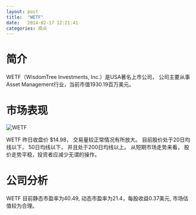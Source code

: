```yaml
---
layout: post
title:  "WETF"
date:   2014-02-17 12:21:41
categories: 观点
---
```


# 简介
WETF（WisdomTree Investments, Inc.）是USA著名上市公司，
公司主要从事Asset Management行业，当前市值1930.19百万美元。

# 市场表现

![WETF](http://finviz.com/chart.ashx?t=WETF&ty=c&ta=1&p=d&s=l)

WETF 昨日收盘价 $14.98，
交易量较正常情况有所放大。
目前股价处于20日均线以下，
50日均线以下，
并且处于200日均线以上。
从短期市场走势来看，
股价走势平稳，投资者应减少无谓的操作。

# 公司分析
WETF 目前静态市盈率为40.49, 动态市盈率为21.4，每股收益0.37美元,
市场估值较为合理。
